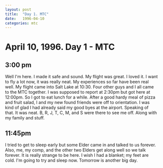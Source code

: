 ```yaml
---
layout: post
title:  "Day 1. MTC"
date:   1996-04-10
categories: mtc
---
```

# April 10, 1996. Day 1 - MTC

## 3:00 pm

Well I'm here. I made it safe and sound. My flight was great. I loved it. I want
to fly a lot now, it was really neat. My experiences so far have been real well.
My flight came into Salt Lake at 10:30. Four other guys and I all came to the
MTC together. I was supposed to report at 2:30pm but got here at 12:00pm. So I
got to eat lunch for a while. After a good hardy meal of pizza and fruit salad,
I and my new found friends were off to orientation. I was kind of glad I had
already said my good byes at the airport. Speaking of that. It was neat.
B, R, J, T, C, M, and S were there to see me off.
Along with my family and stuff.

## 11:45pm

I tried to get to sleep early but some Elder came in and talked to us forever.
Also, me, my comp, and the other two Elders get along well so we talk forever.
It is really strange to be here. I wish I had a blanket; my feet are cold. I'm
going to try and sleep now. Tomorrow is another big day.
